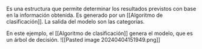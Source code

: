 Es una estructura que permite determinar los resultados previstos con base en la información obtenida. Es generado por un [[Algoritmo de clasificación]]. La salida del modelo son las categorías.

En este ejemplo, el [[Algoritmo de clasificación]] genera el modelo, que es un árbol de decisión. 
![[Pasted image 20240404151949.png]]
